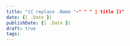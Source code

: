 ```yaml
---
title: "{{ replace .Name "-" " " | title }}"
date: {{ .Date }}
publishDate: {{ .Date }}
draft: true
tags: 
---
```


